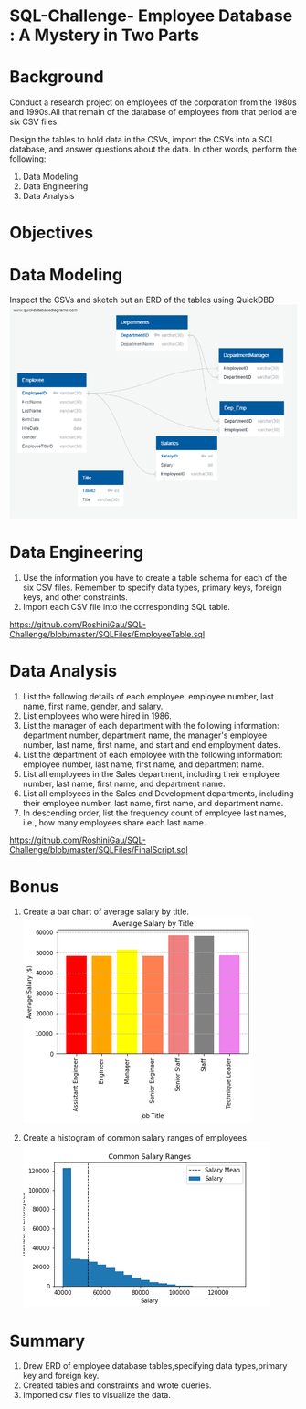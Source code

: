 # SQL-Challenge- Employee Database : A Mystery in Two Parts

# Background

Conduct a research project on employees of the corporation from the 1980s and 1990s.All that remain of the database of employees from that period are six CSV files.

Design the tables to hold data in the CSVs, import the CSVs into a SQL database, and answer questions about the data. In other words, perform the following:
1.  Data Modeling
2.  Data Engineering
3.  Data Analysis

# Objectives

# Data Modeling
Inspect the CSVs and sketch out an ERD of the tables using QuickDBD
![QuickDBD ER diagram](https://github.com/RoshiniGau/SQL-Challenge/blob/master/Images/SchemaDesign.png)

# Data Engineering
1. Use the information you have to create a table schema for each of the six CSV files. Remember to specify data types, primary keys, foreign keys, and other constraints.
2. Import each CSV file into the corresponding SQL table.

https://github.com/RoshiniGau/SQL-Challenge/blob/master/SQLFiles/EmployeeTable.sql

# Data Analysis
1. List the following details of each employee: employee number, last name, first name, gender, and salary.
2. List employees who were hired in 1986.
3. List the manager of each department with the following information: department number, department name, the manager's employee number, last name, first name, and start and end employment dates.
4. List the department of each employee with the following information: employee number, last name, first name, and department name.
5. List all employees in the Sales department, including their employee number, last name, first name, and department name.
6. List all employees in the Sales and Development departments, including their employee number, last name, first name, and department name.
7. In descending order, list the frequency count of employee last names, i.e., how many employees share each last name.

https://github.com/RoshiniGau/SQL-Challenge/blob/master/SQLFiles/FinalScript.sql

# Bonus

1. Create a bar chart of average salary by title.
![Average Salary by Title](https://github.com/RoshiniGau/SQL-Challenge/blob/master/Images/avg_salary_by_title.png)

2. Create a histogram of common salary ranges of employees
![Salary Ranges](https://github.com/RoshiniGau/SQL-Challenge/blob/master/Images/Common%20Salary%20Ranges.png)

# Summary
1. Drew ERD of employee database tables,specifying data types,primary key and foreign key.
2. Created tables and constraints and wrote queries.
3. Imported csv files to visualize the data.


 

